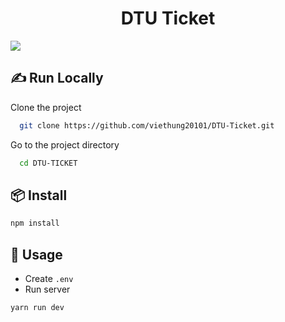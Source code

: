 <h1 align="center">DTU Ticket</h1>
<p>
  <img src="![NPM Version](https://img.shields.io/npm/v/npm)">
</p>


## ✍️ Run Locally
Clone the project 

```bash
  git clone https://github.com/viethung20101/DTU-Ticket.git
```

Go to the project directory

```bash
  cd DTU-TICKET
```

## 📦 Install
```sh
npm install
```

## 🚀 Usage
- Create `.env`
- Run server
```sh
yarn run dev
```
